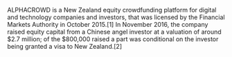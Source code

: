 ALPHACROWD is a New Zealand equity crowdfunding platform for digital and technology companies and investors, that was licensed by the Financial Markets Authority in October 2015.[1] In November 2016, the company raised equity capital from a Chinese angel investor at a valuation of around $2.7 million; of the $800,000 raised a part was conditional on the investor being granted a visa to New Zealand.[2]
